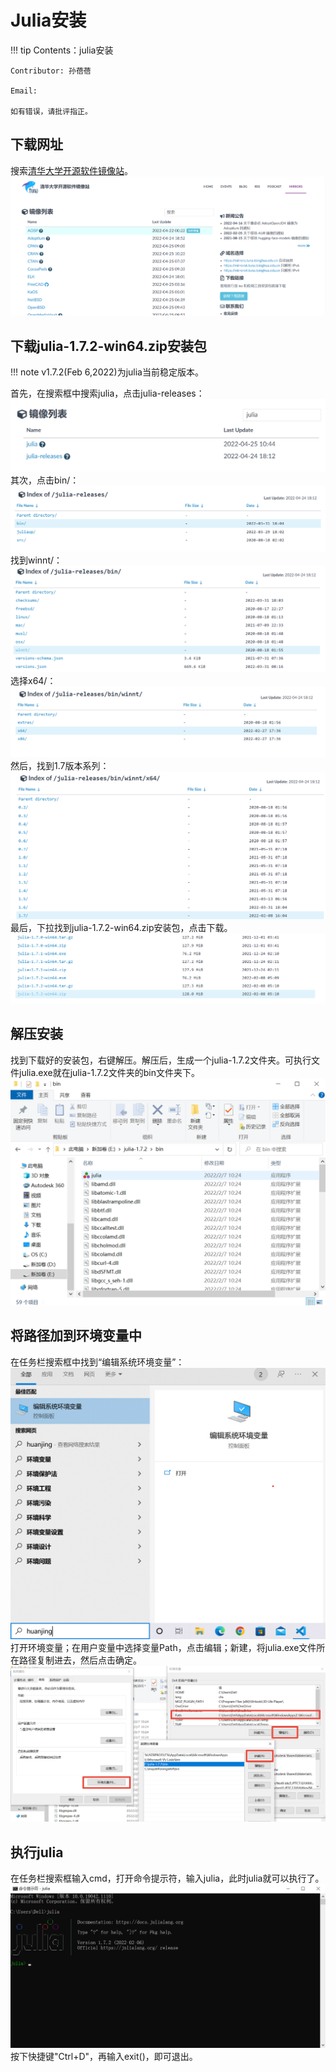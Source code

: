 # Julia安装

!!! tip
    Contents：julia安装

    Contributor: 孙蓓蓓

    Email:

    如有错误，请批评指正。

## 下载网址

搜索[清华大学开源软件镜像站](https://mirrors.tuna.tsinghua.edu.cn/)。  
![](../assets/1.png)

## 下载julia-1.7.2-win64.zip安装包

!!! note
    v1.7.2(Feb 6,2022)为julia当前稳定版本。

首先，在搜索框中搜索julia，点击julia-releases：
![](../assets/2.png)
其次，点击bin/：
![](../assets/3.png)
找到winnt/：
![](../assets/4.png)
选择x64/：
![](../assets/5.png)
然后，找到1.7版本系列：
![](../assets/6.png)
最后，下拉找到julia-1.7.2-win64.zip安装包，点击下载。
![](../assets/7.png)

## 解压安装

找到下载好的安装包，右键解压。解压后，生成一个julia-1.7.2文件夹。可执行文件julia.exe就在julia-1.7.2文件夹的bin文件夹下。
![](../assets/8.png)

## 将路径加到环境变量中

在任务栏搜索框中找到“编辑系统环境变量”：
![](../assets/9.png)
打开环境变量；在用户变量中选择变量Path，点击编辑；新建，将julia.exe文件所在路径复制进去，然后点击确定。
![](../assets/10.png)

## 执行julia
在任务栏搜索框输入cmd，打开命令提示符，输入julia，此时julia就可以执行了。
![](../assets/11.png)
按下快捷键"Ctrl+D"，再输入exit()，即可退出。

